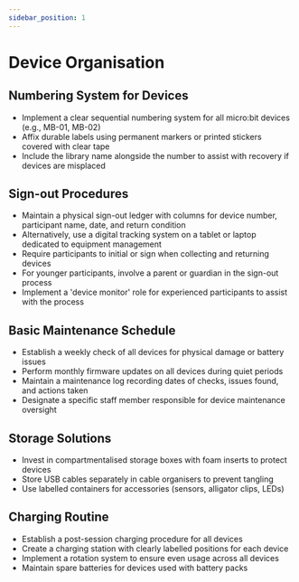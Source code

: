 ```yaml
---
sidebar_position: 1
---
```


# Device Organisation

## Numbering System for Devices

- Implement a clear sequential numbering system for all micro:bit devices (e.g., MB-01, MB-02)
- Affix durable labels using permanent markers or printed stickers covered with clear tape
- Include the library name alongside the number to assist with recovery if devices are misplaced

## Sign-out Procedures

- Maintain a physical sign-out ledger with columns for device number, participant name, date, and return condition
- Alternatively, use a digital tracking system on a tablet or laptop dedicated to equipment management
- Require participants to initial or sign when collecting and returning devices
- For younger participants, involve a parent or guardian in the sign-out process
- Implement a 'device monitor' role for experienced participants to assist with the process

## Basic Maintenance Schedule

- Establish a weekly check of all devices for physical damage or battery issues
- Perform monthly firmware updates on all devices during quiet periods
- Maintain a maintenance log recording dates of checks, issues found, and actions taken
- Designate a specific staff member responsible for device maintenance oversight

## Storage Solutions

- Invest in compartmentalised storage boxes with foam inserts to protect devices
- Store USB cables separately in cable organisers to prevent tangling
- Use labelled containers for accessories (sensors, alligator clips, LEDs)

## Charging Routine

- Establish a post-session charging procedure for all devices
- Create a charging station with clearly labelled positions for each device
- Implement a rotation system to ensure even usage across all devices
- Maintain spare batteries for devices used with battery packs
